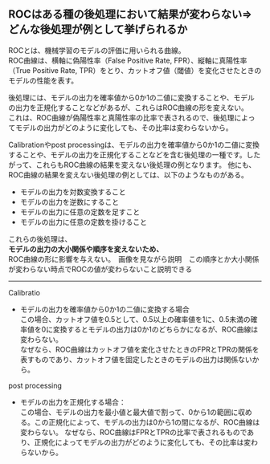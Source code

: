 ## ROCはある種の後処理において結果が変わらない⇒どんな後処理が例として挙げられるか 
ROCとは、機械学習のモデルの評価に用いられる曲線。  
ROC曲線は、横軸に偽陽性率（False Positive Rate, FPR）、縦軸に真陽性率（True Positive Rate, TPR）をとり、カットオフ値（閾値）を変化させたときのモデルの性能を表す。

後処理には、モデルの出力を確率値から0か1の二値に変換することや、モデルの出力を正規化することなどがあるが、これらはROC曲線の形を変えない。  
これは、ROC曲線が偽陽性率と真陽性率の比率で表されるので、後処理によってモデルの出力がどのように変化しても、その比率は変わらないから。

Calibrationやpost processingは、モデルの出力を確率値から0か1の二値に変換することや、モデルの出力を正規化することなどを含む後処理の一種です。したがって、これらもROC曲線の結果を変えない後処理の例となります。
他にも、ROC曲線の結果を変えない後処理の例としては、以下のようなものがある。

- モデルの出力を対数変換すること  
- モデルの出力を逆数にすること  
- モデルの出力に任意の定数を足すこと  
- モデルの出力に任意の定数を掛けること  
  
これらの後処理は、  
**モデルの出力の大小関係や順序を変えないため、**  
ROC曲線の形に影響を与えない。　画像を見ながら説明　この順序とか大小関係が変わらない時点でROCの値が変わらないこと説明できる

------------------------------------------------------------------------------------------------------------------------------
Calibratio
- モデルの出力を確率値から0か1の二値に変換する場合  
この場合、カットオフ値を0.5として、0.5以上の確率値を1に、0.5未満の確率値を0に変換するとモデルの出力は0か1のどちらかになるが、ROC曲線は変わらない。  
なぜなら、ROC曲線はカットオフ値を変化させたときのFPRとTPRの関係を表すものであり、カットオフ値を固定したときのモデルの出力は関係ないから。

post processing
- モデルの出力を正規化する場合：  
この場合、モデルの出力を最小値と最大値で割って、0から1の範囲に収める。この正規化によって、モデルの出力は0から1の間になるが、ROC曲線は変わらない。
なぜなら、ROC曲線はFPRとTPRの比率で表されるものであり、正規化によってモデルの出力がどのように変化しても、その比率は変わらないから。
